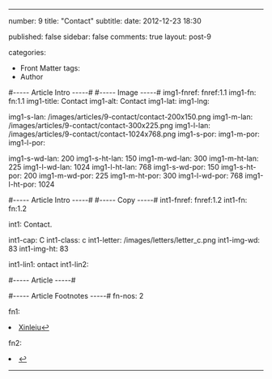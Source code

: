 ---

number: 9
title: "Contact"
subtitle:
date: 2012-12-23 18:30

published: false
sidebar: false
comments: true
layout: post-9

categories: 
- Front Matter
tags:
- Author


#----- Article Intro -----#
#----- Image -----#
img1-fnref: fnref:1.1
img1-fn: fn:1.1
img1-title: Contact
img1-alt: Contact
img1-lat:
img1-lng:

img1-s-lan: /images/articles/9-contact/contact-200x150.png
img1-m-lan: /images/articles/9-contact/contact-300x225.png
img1-l-lan: /images/articles/9-contact/contact-1024x768.png
img1-s-por:
img1-m-por:	
img1-l-por:

img1-s-wd-lan: 200
img1-s-ht-lan: 150
img1-m-wd-lan: 300
img1-m-ht-lan: 225
img1-l-wd-lan: 1024
img1-l-ht-lan: 768
img1-s-wd-por: 150
img1-s-ht-por: 200
img1-m-wd-por: 225
img1-m-ht-por: 300
img1-l-wd-por: 768
img1-l-ht-por: 1024


#----- Article Intro -----#
#----- Copy -----#
int1-fnref: fnref:1.2
int1-fn: fn:1.2

int1: Contact.

int1-cap: C
int1-class: c
int1-letter: /images/letters/letter_c.png
int1-img-wd: 83
int1-img-ht: 83

int1-lin1: ontact
int1-lin2:


#----- Article -----#


#----- Article Footnotes -----#
fn-nos: 2

fn1: <li id="fn:1.1"><a href="http://www.xinlelu.com/en/node/280">Xinleiu</a><a href="#fnref:1.1">&#8617;</a></li>

fn2: <li id="fn:1.2"><a href="#fnref:1.2">&#8617;</a></li>

---